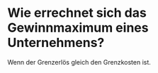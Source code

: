 # Wie errechnet sich das Gewinnmaximum eines Unternehmens?
Wenn der Grenzerlös gleich den Grenzkosten ist.
